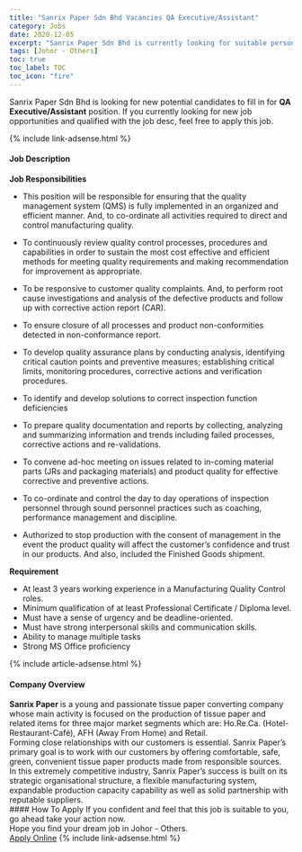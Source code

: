 ```yaml
---
title: "Sanrix Paper Sdn Bhd Vacancies QA Executive/Assistant" 
category: Jobs 
date: 2020-12-05 
excerpt: "Sanrix Paper Sdn Bhd is currently looking for suitable person to fill in the QA Executive/Assistant which positioned at Johor - Others" 
tags: [Johor - Others] 
toc: true 
toc_label: TOC 
toc_icon: "fire" 
--- 
```


<p>Sanrix Paper Sdn Bhd is looking for new potential candidates to fill in for <b>QA Executive/Assistant</b> position. If you currently looking for new job opportunities and qualified with the job desc, feel free to apply this job.
</p>{% include link-adsense.html %} 
<div><div><div><h4>Job Description</h4></div></div><div><div><span><div><p><strong>Job Responsibilities</strong></p><ul><li>This position will be responsible for ensuring that the quality management system (QMS) is fully implemented in an organized and efficient manner. And, to co-ordinate all activities required to direct and control manufacturing quality.</li></ul><ul><li>To continuously review quality control processes, procedures and capabilities in order to sustain the most cost effective and efficient methods for meeting quality requirements and making recommendation for improvement as appropriate.</li></ul><ul><li>To be responsive to customer quality complaints. And, to perform root cause investigations and analysis of the defective products and follow up with corrective action report (CAR).</li></ul><ul><li>To ensure closure of all processes and product non-conformities detected in non-conformance report.</li></ul><ul><li>To develop quality assurance plans by conducting analysis, identifying critical caution points and preventive measures; establishing critical limits, monitoring procedures, corrective actions and verification procedures.</li></ul><ul><li>To identify and develop solutions to correct inspection function deficiencies</li></ul><ul><li>To prepare quality documentation and reports by collecting, analyzing and summarizing information and trends including failed processes, corrective actions and re-validations.</li></ul><ul><li>To convene ad-hoc meeting on issues related to in-coming material parts (JRs and packaging materials) and product quality for effective corrective and preventive actions.</li></ul><ul><li>To co-ordinate and control the day to day operations of inspection personnel through sound personnel practices such as coaching, performance management and discipline.</li></ul><ul><li>Authorized to stop production with the consent of management in the event the product quality will affect the customer&#8217;s confidence and trust in our products. And also, included the Finished Goods shipment.&#160;</li></ul><p><strong>Requirement</strong></p><ul><li>At least 3 years working experience in a Manufacturing Quality Control roles.</li><li>Minimum qualification of at least Professional Certificate / Diploma level.</li><li>Must have a sense of urgency and be deadline-oriented.</li><li>Must have strong interpersonal skills and communication skills.</li><li>Ability to manage multiple tasks</li><li>Strong MS Office proficiency</li></ul></div></span></div></div></div> 
{% include article-adsense.html %} 
<div><div><div><h4>Company Overview</h4></div></div><div><div><span><div><div><strong>Sanrix Paper </strong>is a young and passionate tissue paper converting company whose main activity is focused on the production of tissue paper and related items for three major market segments which are: Ho.Re.Ca. (Hotel-Restaurant-Caf&#233;), AFH (Away From Home) and Retail.</div>
<div>Forming close relationships with our customers is essential. Sanrix Paper&#8217;s primary goal is to work with our customers by offering comfortable, safe, green, convenient tissue paper products made from responsible sources.</div>
<div>In this extremely competitive industry, Sanrix Paper&#8217;s success is built on its strategic organisational structure, a flexible manufacturing system, expandable production capacity capability as well as solid partnership with reputable suppliers.</div></div></span></div></div></div> 
#### How To Apply 
If you confident and feel that this job is suitable to you, go ahead take your action now. <br/> 
Hope you find your dream job in Johor - Others. <br/> 
<a href="https://www.jobstreet.com.my/en/job/qa-executive-assistant-4437505?jobId=jobstreet-my-job-4437505&sectionRank=2&token=0~9f2b1be0-c9ec-467f-b91f-86b4cbd242b6&fr=SRP%20View%20In%20New%20Ta" class="btn btn--info" target="_blank" rel="nofollow noopenner">Apply Online</a> 
{% include link-adsense.html %} 